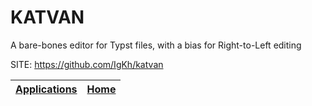 # KATVAN

 A bare-bones editor for Typst files, with a bias for Right-to-Left editing

 SITE: https://github.com/IgKh/katvan

 | [Applications](https://portable-linux-apps.github.io/apps.html) | [Home](https://portable-linux-apps.github.io)
 | --- | --- |
